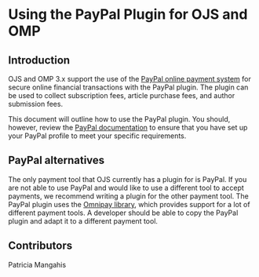 # Using the PayPal Plugin for OJS and OMP

## Introduction
OJS and OMP 3.x support the use of the [PayPal online payment system](https://www.paypal.com/) for secure online financial transactions with the PayPal plugin. The plugin can be used to collect subscription fees, article purchase fees, and author submission fees. 

This document will outline how to use the PayPal plugin. You should, however, review the [PayPal documentation](https://www.paypal.com/us/selfhelp/home) to ensure that you have set up your PayPal profile to meet your specific requirements. 

## PayPal alternatives
The only payment tool that OJS currently has a plugin for is PayPal. If you are not able to use PayPal and would like to use a different tool to accept payments, we recommend writing a plugin for the other payment tool. The PayPal plugin uses the [Omnipay library](https://omnipay.thephpleague.com/), which provides support for a lot of different payment tools. A developer should be able to copy the PayPal plugin and adapt it to a different payment tool.

## Contributors

Patricia Mangahis
